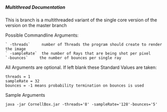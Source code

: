 ##### Multithread Documentation

This is branch is a multithreaded variant of the single core version of the version on the master branch

 Possible Commandline Arguments:
 
    ` -threads`     number of Threads the program should create to render the image
    ` -sampleRate`  the number of Rays that are being shot per pixel
    `-bounces`     the number of bounces per single ray
     
All Arguments are optional. If left blank these Standard Values are taken:

    threads = 1
    sampleRate = 32 
    bounces = -1 means probability termination on bounces is used

Sample Arguments

`java -jar CornellBox.jar -threads='8' -sampleRate='128'-bounces='5'`